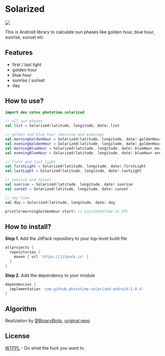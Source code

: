 # Solarized
[![](https://jitpack.io/v/phototime/solarized-android.svg)](https://jitpack.io/#phototime/solarized-android)


This is Android library to calculate sun phases like golden hour, blue hour, sunrise, sunset etc

## Features
- first / last light
- golden hour
- blue hour
- sunrise / sunset
- day


## How to use?
```kotlin
import dev.zotov.phototime.solarized

// all sun phases
val list = Solarized(latitude, longitude, date).list

// golden and blue hour (morning and evening)
val morningGoldenHour = Solarized(latitude, longitude, date).goldenHour.morning
val eveningGoldenHour = Solarized(latitude, longitude, date).goldenHour.evening
val morningBlueHour = Solarized(latitude, longitude, date).blueHour.morning
val eveningBlueHour = Solarized(latitude, longitude, date).blueHour.evening

// first and last light
val firstLight = Solarized(latitude, longitude, date).firstLight
val lastLight = Solarized(latitude, longitude, date).lastLight

// sunrise and sunset
val sunrise = Solarized(latitude, longitude, date).sunrise
val sunset = Solarized(latitude, longitude, date).sunset

// day time
val day = Solarized(latitude, longitude, date).day

println(morningGoldenHour.start) // LocalDateTime at UTC
```

## How to install?
**Step 1**. Add the JitPack repository to your top-level build file 
```gradle
allprojects {
  repositories {
    maven { url 'https://jitpack.io' }
  }
}
```
**Step 2**. Add the dependency to your module
```gradle
dependencies {
  implementation 'com.github.phototime:solarized-android:1.0.4'
}
```

## Algorithm
Realization by [@BinaryBirds](https://github.com/BinaryBirds), [original repo](https://github.com/BinaryBirds/Sunlight)

## License

[WTFPL](LICENSE) - Do what the fuck you want to.
